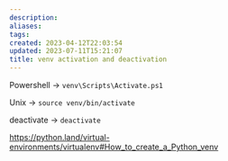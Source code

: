```yaml
---
description:
aliases: 
tags: 
created: 2023-04-12T22:03:54
updated: 2023-07-11T15:21:07
title: venv activation and deactivation
---
```

Powershell ->
`venv\Scripts\Activate.ps1`

Unix ->
`source venv/bin/activate`

deactivate ->
`deactivate`

https://python.land/virtual-environments/virtualenv#How_to_create_a_Python_venv